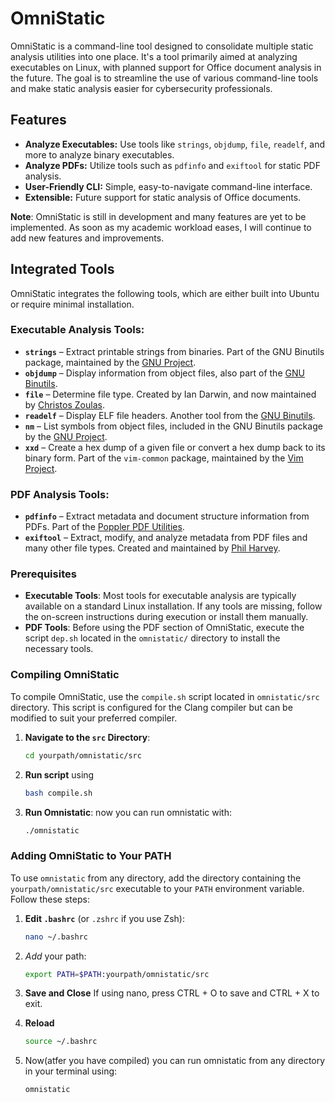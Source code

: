# OmniStatic

OmniStatic is a command-line tool designed to consolidate multiple static analysis utilities into one place. It's a tool primarily aimed at analyzing executables on Linux, with planned support for Office document analysis in the future. The goal is to streamline the use of various command-line tools and make static analysis easier for cybersecurity professionals.

## Features
- **Analyze Executables:** Use tools like `strings`, `objdump`, `file`, `readelf`, and more to analyze binary executables.
- **Analyze PDFs:** Utilize tools such as `pdfinfo` and `exiftool` for static PDF analysis.
- **User-Friendly CLI:** Simple, easy-to-navigate command-line interface.
- **Extensible:** Future support for static analysis of Office documents.

**Note**: OmniStatic is still in development and many features are yet to be implemented. As soon as my academic workload eases, I will continue to add new features and improvements. 

## Integrated Tools

OmniStatic integrates the following tools, which are either built into Ubuntu or require minimal installation.

### Executable Analysis Tools:
- **`strings`** – Extract printable strings from binaries. Part of the GNU Binutils package, maintained by the [GNU Project](https://www.gnu.org/software/binutils/).
- **`objdump`** – Display information from object files, also part of the [GNU Binutils](https://www.gnu.org/software/binutils/).
- **`file`** – Determine file type. Created by Ian Darwin, and now maintained by [Christos Zoulas](https://github.com/file/file).
- **`readelf`** – Display ELF file headers. Another tool from the [GNU Binutils](https://www.gnu.org/software/binutils/).
- **`nm`** – List symbols from object files, included in the GNU Binutils package by the [GNU Project](https://www.gnu.org/software/binutils/).
- **`xxd`** – Create a hex dump of a given file or convert a hex dump back to its binary form. Part of the `vim-common` package, maintained by the [Vim Project](https://www.vim.org/).


### PDF Analysis Tools:
- **`pdfinfo`** – Extract metadata and document structure information from PDFs. Part of the [Poppler PDF Utilities](https://poppler.freedesktop.org/).
- **`exiftool`** – Extract, modify, and analyze metadata from PDF files and many other file types. Created and maintained by [Phil Harvey](https://exiftool.org/).

### Prerequisites

- **Executable Tools**: Most tools for executable analysis are typically available on a standard Linux installation. If any tools are missing, follow the on-screen instructions during execution or install them manually.
- **PDF Tools**: Before using the PDF section of OmniStatic, execute the script `dep.sh` located in the `omnistatic/` directory to install the necessary tools.

### Compiling OmniStatic

To compile OmniStatic, use the `compile.sh` script located in `omnistatic/src` directory. This script is configured for the Clang compiler but can be modified to suit your preferred compiler.

1. **Navigate to the `src` Directory**:

   ```bash
   cd yourpath/omnistatic/src
2. **Run script** using 
   ```bash
   bash compile.sh
3. **Run Omnistatic**: now you can run omnistatic with:
   ```bash
   ./omnistatic
### Adding OmniStatic to Your PATH

To use `omnistatic` from any directory, add the directory containing the `yourpath/omnistatic/src` executable to your `PATH` environment variable. Follow these steps:
1. **Edit `.bashrc`** (or `.zshrc` if you use Zsh):

   ```bash
   nano ~/.bashrc
2. *Add* your path: 

    ```bash
    export PATH=$PATH:yourpath/omnistatic/src
3. **Save and Close** If using nano, press CTRL + O to save and CTRL + X to exit.
4. **Reload**
    ```bash
    source ~/.bashrc
5. Now(atfer you have compiled) you can run omnistatic from any directory in your terminal using:
    ```bash
    omnistatic

